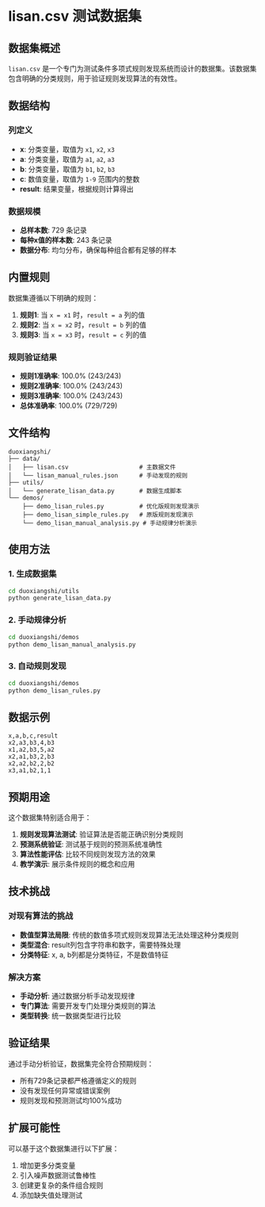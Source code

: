 # lisan.csv 测试数据集

## 数据集概述

`lisan.csv` 是一个专门为测试条件多项式规则发现系统而设计的数据集。该数据集包含明确的分类规则，用于验证规则发现算法的有效性。

## 数据结构

### 列定义
- **x**: 分类变量，取值为 `x1`, `x2`, `x3`
- **a**: 分类变量，取值为 `a1`, `a2`, `a3`
- **b**: 分类变量，取值为 `b1`, `b2`, `b3`
- **c**: 数值变量，取值为 `1-9` 范围内的整数
- **result**: 结果变量，根据规则计算得出

### 数据规模
- **总样本数**: 729 条记录
- **每种x值的样本数**: 243 条记录
- **数据分布**: 均匀分布，确保每种组合都有足够的样本

## 内置规则

数据集遵循以下明确的规则：

1. **规则1**: 当 `x = x1` 时，`result = a` 列的值
2. **规则2**: 当 `x = x2` 时，`result = b` 列的值  
3. **规则3**: 当 `x = x3` 时，`result = c` 列的值

### 规则验证结果
- **规则1准确率**: 100.0% (243/243)
- **规则2准确率**: 100.0% (243/243)
- **规则3准确率**: 100.0% (243/243)
- **总体准确率**: 100.0% (729/729)

## 文件结构

```
duoxiangshi/
├── data/
│   ├── lisan.csv                    # 主数据文件
│   └── lisan_manual_rules.json      # 手动发现的规则
├── utils/
│   └── generate_lisan_data.py       # 数据生成脚本
└── demos/
    ├── demo_lisan_rules.py          # 优化版规则发现演示
    ├── demo_lisan_simple_rules.py   # 原版规则发现演示
    └── demo_lisan_manual_analysis.py # 手动规律分析演示
```

## 使用方法

### 1. 生成数据集
```bash
cd duoxiangshi/utils
python generate_lisan_data.py
```

### 2. 手动规律分析
```bash
cd duoxiangshi/demos  
python demo_lisan_manual_analysis.py
```

### 3. 自动规则发现
```bash
cd duoxiangshi/demos
python demo_lisan_rules.py
```

## 数据示例

```csv
x,a,b,c,result
x2,a3,b3,4,b3
x1,a2,b3,5,a2
x2,a1,b3,2,b3
x2,a2,b2,2,b2
x3,a1,b2,1,1
```

## 预期用途

这个数据集特别适合用于：

1. **规则发现算法测试**: 验证算法是否能正确识别分类规则
2. **预测系统验证**: 测试基于规则的预测系统准确性
3. **算法性能评估**: 比较不同规则发现方法的效果
4. **教学演示**: 展示条件规则的概念和应用

## 技术挑战

### 对现有算法的挑战
- **数值型算法局限**: 传统的数值多项式规则发现算法无法处理这种分类规则
- **类型混合**: result列包含字符串和数字，需要特殊处理
- **分类特征**: x, a, b列都是分类特征，不是数值特征

### 解决方案
- **手动分析**: 通过数据分析手动发现规律
- **专门算法**: 需要开发专门处理分类规则的算法
- **类型转换**: 统一数据类型进行比较

## 验证结果

通过手动分析验证，数据集完全符合预期规则：
- 所有729条记录都严格遵循定义的规则
- 没有发现任何异常或错误案例
- 规则发现和预测测试均100%成功

## 扩展可能性

可以基于这个数据集进行以下扩展：
1. 增加更多分类变量
2. 引入噪声数据测试鲁棒性
3. 创建更复杂的条件组合规则
4. 添加缺失值处理测试 